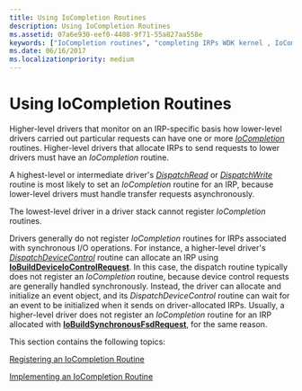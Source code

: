 ```yaml
---
title: Using IoCompletion Routines
description: Using IoCompletion Routines
ms.assetid: 07a6e930-eef0-4408-9f71-55a827aa558e
keywords: ["IoCompletion routines", "completing IRPs WDK kernel , IoCompletion routines", "completing IRPs WDK kernel , dispatch routines", "dispatch routines WDK kernel , completing IRPs"]
ms.date: 06/16/2017
ms.localizationpriority: medium
---
```


# Using IoCompletion Routines





Higher-level drivers that monitor on an IRP-specific basis how lower-level drivers carried out particular requests can have one or more [*IoCompletion*](/windows-hardware/drivers/ddi/wdm/nc-wdm-io_completion_routine) routines. Higher-level drivers that allocate IRPs to send requests to lower drivers must have an *IoCompletion* routine.

A highest-level or intermediate driver's [*DispatchRead*](/windows-hardware/drivers/ddi/wdm/nc-wdm-driver_dispatch) or [*DispatchWrite*](/windows-hardware/drivers/ddi/wdm/nc-wdm-driver_dispatch) routine is most likely to set an *IoCompletion* routine for an IRP, because lower-level drivers must handle transfer requests asynchronously.

The lowest-level driver in a driver stack cannot register *IoCompletion* routines.

Drivers generally do not register *IoCompletion* routines for IRPs associated with synchronous I/O operations. For instance, a higher-level driver's [*DispatchDeviceControl*](/windows-hardware/drivers/ddi/wdm/nc-wdm-driver_dispatch) routine can allocate an IRP using [**IoBuildDeviceIoControlRequest**](/windows-hardware/drivers/ddi/wdm/nf-wdm-iobuilddeviceiocontrolrequest). In this case, the dispatch routine typically does not register an *IoCompletion* routine, because device control requests are generally handled synchronously. Instead, the driver can allocate and initialize an event object, and its *DispatchDeviceControl* routine can wait for an event to be initialized when it sends on driver-allocated IRPs. Usually, a higher-level driver does not register an *IoCompletion* routine for an IRP allocated with [**IoBuildSynchronousFsdRequest**](/windows-hardware/drivers/ddi/wdm/nf-wdm-iobuildsynchronousfsdrequest), for the same reason.

This section contains the following topics:

[Registering an IoCompletion Routine](registering-an-iocompletion-routine.md)

[Implementing an IoCompletion Routine](implementing-an-iocompletion-routine.md)

 


